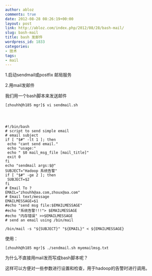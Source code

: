 ```yaml
---
author: abloz
comments: true
date: 2012-08-28 08:26:19+00:00
layout: post
link: http://abloz.com/index.php/2012/08/28/bash-mail/
slug: bash-mail
title: bash 发邮件
wordpress_id: 1833
categories:
- 技术
tags:
- mail
---
```


1.启动sendmail或postfix 邮局服务

2.用mail发邮件



我们用一个bash脚本来发送邮件

    
    [zhouhh@h185 mgr]$ vi sendmail.sh



    
    #!/bin/bash
    # script to send simple email
    # email subject
    if [ "$#" -lt 1 ]; then
     echo "cant send email."
     echo "usage:"
     echo " $0 mail_msg_file [mail_title]"
     exit 0
    fi
    echo "sendmail args:$@"
    SUBJECT="Hadoop 系统告警"
    if [ "$#" -ge 2 ]; then
     SUBJECT=$2
    fi
    # Email To ?
    EMAIL="zhouhh@aa.com,zhoux@aa.com"
    # Email text/message
    EMAILMESSAGE=$1
    #echo "send msg file:$EMAILMESSAGE"
    #echo "系统告警!!!"> $EMAILMESSAGE
    #echo "内存错误" >>$EMAILMESSAGE
    # send an email using /bin/mail
    
    /bin/mail -s "${SUBJECT}" "${EMAIL}" < ${EMAILMESSAGE}


使用：

    
    [zhouhh@h185 mgr]$ ./sendmail.sh myemailmsg.txt


为什么不直接用mail发而写成bash脚本呢？

这样可以方便对一些参数进行设置和检查，用于hadoop的告警时进行调用。






